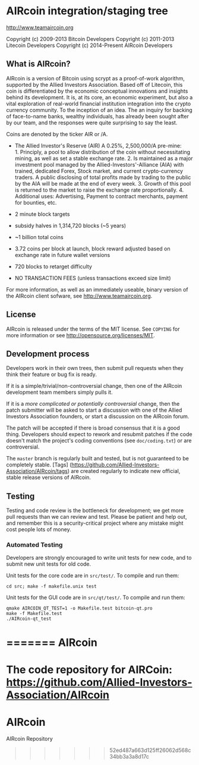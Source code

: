 AIRcoin integration/staging tree
================================

http://www.teamaircoin.org

Copyright (c) 2009-2013 Bitcoin Developers
Copyright (c) 2011-2013 Litecoin Developers
Copyright (c) 2014-Present AIRcoin Developers       

What is AIRcoin?
----------------

AIRcoin is a version of Bitcoin using scrypt as a proof-of-work algorithm, supported by the Allied Investors Association. Based off of Litecoin, this coin is differentiated by the economic conceptual innovations and insights behind its development.  It is, at its core, an economic experiment, but also a vital exploration of real-world financial institution integration into the crypto currency community.  To the inception of an idea.  The an inquiry for backing of face-to-name banks, wealthy individuals, has already been sought after by our team, and the responses were quite surprising to say the least. 

Coins are denoted by the ticker AIR or /A.
  
- The Allied Investor's Reserve (AIR) A 0.25%, 2,500,000/A pre-mine:  
       1. Principly, a pool to allow distribution of the coin without necessitating mining, as well as set a stable exchange rate. 
       2. Is maintained as a major investment pool managed by the Allied-Investors'-Alliance (AIA) with trained, dedicated Forex, Stock market, and current crypto-currency traders. A public disclosing of total profits made by trading to the public by the AIA will be made at the end of every week. 
       3. Growth of this pool is returned to the market to raise the exchange rate proportionally.
       4. Additional uses: Advertising, Payment to contract merchants, payment for bounties, etc. 

- 2 minute block targets
- subsidy halves in 1,314,720 blocks (~5 years)
- ~1 billion total coins
- 3.72 coins per block at launch, block reward adjusted based on exchange rate in future wallet versions
- 720 blocks to retarget difficulty
- NO TRANSACTION FEES (unless transactions exceed size limit)

For more information, as well as an immediately useable, binary version of
the AIRcoin client sofware, see http://www.teamaircoin.org.

License
-------

AIRcoin is released under the terms of the MIT license. See `COPYING` for more
information or see http://opensource.org/licenses/MIT.

Development process
-------------------

Developers work in their own trees, then submit pull requests when they think
their feature or bug fix is ready.

If it is a simple/trivial/non-controversial change, then one of the AIRcoin
development team members simply pulls it.

If it is a *more complicated or potentially controversial* change, then the patch
submitter will be asked to start a discussion with one of the Allied Investors Association founders, or start a discussion on the AIRcoin forum.

The patch will be accepted if there is broad consensus that it is a good thing.
Developers should expect to rework and resubmit patches if the code doesn't
match the project's coding conventions (see `doc/coding.txt`) or are
controversial.

The `master` branch is regularly built and tested, but is not guaranteed to be
completely stable. [Tags]
(https://github.com/Allied-Investors-Association/AIRcoin/tags) are created
regularly to indicate new official, stable release versions of AIRcoin.

Testing
-------

Testing and code review is the bottleneck for development; we get more pull
requests than we can review and test. Please be patient and help out, and
remember this is a security-critical project where any mistake might cost people
lots of money.

### Automated Testing

Developers are strongly encouraged to write unit tests for new code, and to
submit new unit tests for old code.

Unit tests for the core code are in `src/test/`. To compile and run them:

    cd src; make -f makefile.unix test

Unit tests for the GUI code are in `src/qt/test/`. To compile and run them:

    qmake AIRCOIN_QT_TEST=1 -o Makefile.test bitcoin-qt.pro
    make -f Makefile.test
    ./AIRcoin-qt_test

=======
AIRcoin
=======

The code repository for AIRCoin: 
https://github.com/Allied-Investors-Association/AIRcoin
=======
AIRcoin
=======

AIRcoin Repository
>>>>>>> 52ed487a663d125ff26062d568c34bb3a3a8d17c